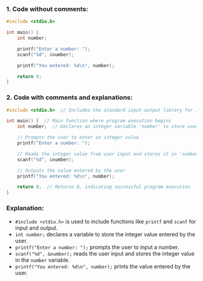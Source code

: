### **1. Code without comments:**
```c
#include <stdio.h>

int main() {
    int number;

    printf("Enter a number: ");
    scanf("%d", &number);

    printf("You entered: %d\n", number);

    return 0;
}
```

### **2. Code with comments and explanations:**
```c
#include <stdio.h>  // Includes the standard input-output library for input-output operations

int main() {  // Main function where program execution begins
    int number;  // Declares an integer variable 'number' to store user input

    // Prompts the user to enter an integer value
    printf("Enter a number: ");

    // Reads the integer value from user input and stores it in 'number'
    scanf("%d", &number);

    // Outputs the value entered by the user
    printf("You entered: %d\n", number);

    return 0;  // Returns 0, indicating successful program execution
}
```

### Explanation:

- `#include <stdio.h>` is used to include functions like `printf` and `scanf` for input and output.
- `int number;` declares a variable to store the integer value entered by the user.
- `printf("Enter a number: ");` prompts the user to input a number.
- `scanf("%d", &number);` reads the user input and stores the integer value in the `number` variable.
- `printf("You entered: %d\n", number);` prints the value entered by the user.
